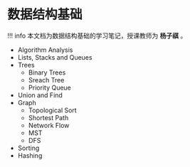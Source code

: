 # 数据结构基础

!!! info
    本文档为数据结构基础的学习笔记，授课教师为 **杨子祺** 。

- Algorithm Analysis
- Lists, Stacks and Queues
- Trees
    - Binary Trees
    - Sreach Tree
    - Priority Queue
- Union and Find
- Graph
    - Topological Sort
    - Shortest Path
    - Network Flow
    - MST
    - DFS
- Sorting
- Hashing